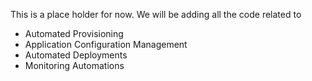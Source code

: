 This is a place holder for now. We will be adding all the code related to 

- Automated Provisioning
- Application Configuration Management
- Automated Deployments
- Monitoring Automations


